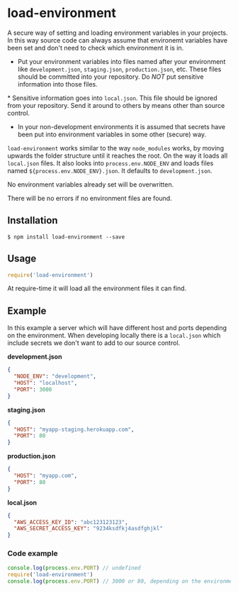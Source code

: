 # load-environment

A secure way of setting and loading environment variables in your projects. In this way source code can always assume that environemt variables have been set and don't need to check which environment it is in.

* Put your environment variables into files named after your environment like `development.json`, `staging.json`, `production.json`, etc. These files should be committed into your repository. Do *NOT* put sensitive information into those files.

* Sensitive information goes into `local.json`. This file should be ignored from your repository. Send it around to others by means other than source control.

* In your non-development environments it is assumed that secrets have been put into environment variables in some other (secure) way.

`load-environment` works similar to the way `node_modules` works, by moving upwards the folder structure until it reaches the root. On the way it loads all `local.json` files. It also looks into `process.env.NODE_ENV` and loads files named `${process.env.NODE_ENV}.json`. It defaults to `development.json`.

No environment variables already set will be overwritten.

There will be no errors if no environment files are found.

## Installation

```
$ npm install load-environment --save
```

## Usage

``` js
require('load-environment')
```

At require-time it will load all the environment files it can find.


## Example

In this example a server which will have different host and ports depending on the environment. When developing locally there is a `local.json` which include secrets we don't want to add to our source control.

**development.json**
``` json
{
  "NODE_ENV": "development",
  "HOST": "localhost",
  "PORT": 3000
}
```

**staging.json**
``` json
{
  "HOST": "myapp-staging.herokuapp.com",
  "PORT": 80
}
```

**production.json**
``` json
{
  "HOST": "myapp.com",
  "PORT": 80
}
```

**local.json**
``` json
{
  "AWS_ACCESS_KEY_ID": "abc123123123",
  "AWS_SECRET_ACCESS_KEY": "9234ksdfkj4asdfghjkl"
}
```


### Code example

``` js
console.log(process.env.PORT) // undefined
require('load-environment')
console.log(process.env.PORT) // 3000 or 80, depending on the environment
```
